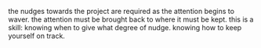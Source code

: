 the nudges towards the project are required as the attention begins to waver.
the attention must be brought back to where it must be kept.
this is a skill: knowing when to give what degree of nudge. knowing how to keep yourself on track.


